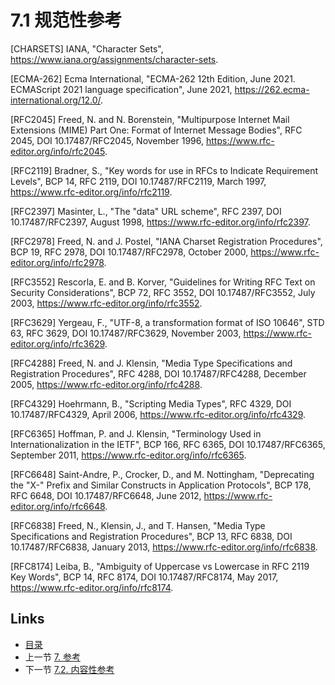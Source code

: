 # 7.1 规范性参考

[CHARSETS] IANA, "Character Sets", <https://www.iana.org/assignments/character-sets>.

[ECMA-262] Ecma International, "ECMA-262 12th Edition, June 2021. ECMAScript 2021 language specification", June 2021, <https://262.ecma-international.org/12.0/>.

[RFC2045] Freed, N. and N. Borenstein, "Multipurpose Internet Mail Extensions (MIME) Part One: Format of Internet Message Bodies", RFC 2045, DOI 10.17487/RFC2045, November 1996, <https://www.rfc-editor.org/info/rfc2045>.

[RFC2119] Bradner, S., "Key words for use in RFCs to Indicate Requirement Levels", BCP 14, RFC 2119, DOI 10.17487/RFC2119, March 1997, <https://www.rfc-editor.org/info/rfc2119>.

[RFC2397] Masinter, L., "The "data" URL scheme", RFC 2397, DOI 10.17487/RFC2397, August 1998, <https://www.rfc-editor.org/info/rfc2397>.

[RFC2978] Freed, N. and J. Postel, "IANA Charset Registration Procedures", BCP 19, RFC 2978, DOI 10.17487/RFC2978, October 2000, <https://www.rfc-editor.org/info/rfc2978>.

[RFC3552] Rescorla, E. and B. Korver, "Guidelines for Writing RFC Text on Security Considerations", BCP 72, RFC 3552, DOI 10.17487/RFC3552, July 2003, <https://www.rfc-editor.org/info/rfc3552>.

[RFC3629] Yergeau, F., "UTF-8, a transformation format of ISO 10646", STD 63, RFC 3629, DOI 10.17487/RFC3629, November 2003, <https://www.rfc-editor.org/info/rfc3629>.

[RFC4288] Freed, N. and J. Klensin, "Media Type Specifications and Registration Procedures", RFC 4288, DOI 10.17487/RFC4288, December 2005, <https://www.rfc-editor.org/info/rfc4288>.

[RFC4329] Hoehrmann, B., "Scripting Media Types", RFC 4329, DOI 10.17487/RFC4329, April 2006, <https://www.rfc-editor.org/info/rfc4329>.

[RFC6365] Hoffman, P. and J. Klensin, "Terminology Used in Internationalization in the IETF", BCP 166, RFC 6365, DOI 10.17487/RFC6365, September 2011, <https://www.rfc-editor.org/info/rfc6365>.

[RFC6648] Saint-Andre, P., Crocker, D., and M. Nottingham, "Deprecating the "X-" Prefix and Similar Constructs in Application Protocols", BCP 178, RFC 6648, DOI 10.17487/RFC6648, June 2012, <https://www.rfc-editor.org/info/rfc6648>.

[RFC6838] Freed, N., Klensin, J., and T. Hansen, "Media Type Specifications and Registration Procedures", BCP 13, RFC 6838, DOI 10.17487/RFC6838, January 2013, <https://www.rfc-editor.org/info/rfc6838>.

[RFC8174] Leiba, B., "Ambiguity of Uppercase vs Lowercase in RFC 2119 Key Words", BCP 14, RFC 8174, DOI 10.17487/RFC8174, May 2017, <https://www.rfc-editor.org/info/rfc8174>.

## Links

* [目录](../SUMMARY.md)
* 上一节 [7. 参考](../Section7/7.md)
* 下一节 [7.2. 内容性参考](../Section7/7.2.md)